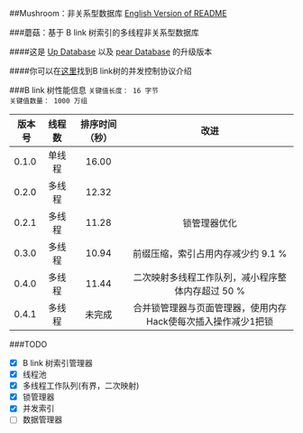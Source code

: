 ##Mushroom：非关系型数据库
[English Version of README](./README.en.md)

###蘑菇：基于 B link 树索引的多线程非关系型数据库

####这是 [Up Database](http://www.github.com/UncP/Up_Database) 以及 [pear Database](http://www.github.com/UncP/pear) 的升级版本

####你可以在[这里](https://zhuanlan.zhihu.com/p/24800198)找到B link树的并发控制协议介绍

###B link 树性能信息
`关键值长度： 16 字节`  
`关键值数量： 1000 万组`

|  版本号  |  线程数  |  排序时间（秒） |           改进             |
|--------|:-------:|:-----------:|:-----------------------------:|
| 0.1.0  |  单线程  |    16.00    ||
| 0.2.0  |  多线程  |    12.32    ||
| 0.2.1  |  多线程  |    11.28    |            锁管理器优化                      |
| 0.3.0  |  多线程  |    10.94    |  前缀压缩，索引占用内存减少约 9.1 %             |
| 0.4.0  |  多线程  |    11.44    |  二次映射多线程工作队列，减小程序整体内存超过 50 % |
| 0.4.1  |  多线程  |    未完成   |  合并锁管理器与页面管理器，使用内存Hack使每次插入操作减少1把锁 |


###TODO
- [x] B link 树索引管理器
- [x] 线程池
- [x] 多线程工作队列(有界，二次映射)
- [x] 锁管理器
- [x] 并发索引
- [ ] 数据管理器
